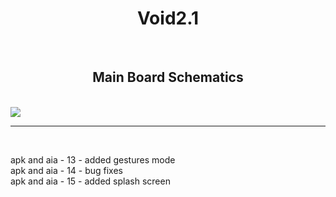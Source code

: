 <h1 align = "center"><b>Void2.1</h1></b><br>
<h2 align = "center">Main Board Schematics</h2><br>
<img src ="https://github.com/CoolZombie1794/Void-2.1/blob/main/Main%20Board%20Schematic%20Image%20%C2%A9.png?raw=true" align = "center">
<br>
<hr>
<br>

apk and aia - 13 - added gestures mode<br>
apk and aia - 14 - bug fixes<br>
apk and aia - 15 - added splash screen

